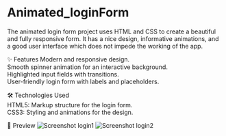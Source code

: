 # Animated_loginForm
The animated login form project uses HTML and CSS to create a beautiful and fully responsive form. It has a nice design, informative animations, and a good user interface which does not impede the working of the app.

✨ Features
Modern and responsive design.  
Smooth spinner animation for an interactive background.  
Highlighted input fields with transitions.  
User-friendly login form with labels and placeholders.

🛠️ Technologies Used  
HTML5: Markup structure for the login form.  
CSS3: Styling and animations for the design.

📸 Preview
![Screenshot login1](https://github.com/user-attachments/assets/da9786af-b6ed-4a4f-b691-e08f2eebbf82)
![Screenshot login2](https://github.com/user-attachments/assets/72a2526f-1dcf-4ad8-beac-7d78be7463d3)
